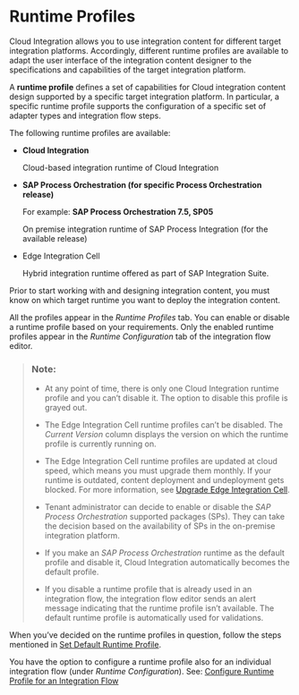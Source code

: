 <!-- loio8007daa7b193409580ba151b1df77fa4 -->

# Runtime Profiles

Cloud Integration allows you to use integration content for different target integration platforms. Accordingly, different runtime profiles are available to adapt the user interface of the integration content designer to the specifications and capabilities of the target integration platform.

A **runtime profile** defines a set of capabilities for Cloud integration content design supported by a specific target integration platform. In particular, a specific runtime profile supports the configuration of a specific set of adapter types and integration flow steps.

The following runtime profiles are available:

-   **Cloud Integration**

    Cloud-based integration runtime of Cloud Integration

-   **SAP Process Orchestration \(for specific Process Orchestration release\)** 

    For example: **SAP Process Orchestration 7.5, SP05**

    On premise integration runtime of SAP Process Integration \(for the available release\)

-   Edge Integration Cell

    Hybrid integration runtime offered as part of SAP Integration Suite.


Prior to start working with and designing integration content, you must know on which target runtime you want to deploy the integration content.

All the profiles appear in the *Runtime Profiles* tab. You can enable or disable a runtime profile based on your requirements. Only the enabled runtime profiles appear in the *Runtime Configuration* tab of the integration flow editor.

> ### Note:  
> -   At any point of time, there is only one Cloud Integration runtime profile and you can’t disable it. The option to disable this profile is grayed out.
> 
> -   The Edge Integration Cell runtime profiles can’t be disabled. The *Current Version* column displays the version on which the runtime profile is currently running on.
> 
> -   The Edge Integration Cell runtime profiles are updated at cloud speed, which means you must upgrade them monthly. If your runtime is outdated, content deployment and undeployment gets blocked. For more information, see [Upgrade Edge Integration Cell](../../upgrade-edge-integration-cell-27c3926.md).
> 
> -   Tenant administrator can decide to enable or disable the *SAP Process Orchestration* supported packages \(SPs\). They can take the decision based on the availability of SPs in the on-premise integration platform.
> 
> -   If you make an *SAP Process Orchestration* runtime as the default profile and disable it, Cloud Integration automatically becomes the default profile.
> 
> -   If you disable a runtime profile that is already used in an integration flow, the integration flow editor sends an alert message indicating that the runtime profile isn’t available. The default runtime profile is automatically used for validations.



When you’ve decided on the runtime profiles in question, follow the steps mentioned in [Set Default Runtime Profile](set-default-runtime-profile-efebd50.md).

You have the option to configure a runtime profile also for an individual integration flow \(under *Runtime Configuration*\). See: [Configure Runtime Profile for an Integration Flow](configure-runtime-profile-for-an-integration-flow-65cc0bc.md)



